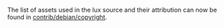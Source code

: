 The list of assets used in the lux source and their attribution can now be found in [contrib/debian/copyright](../contrib/debian/copyright).
